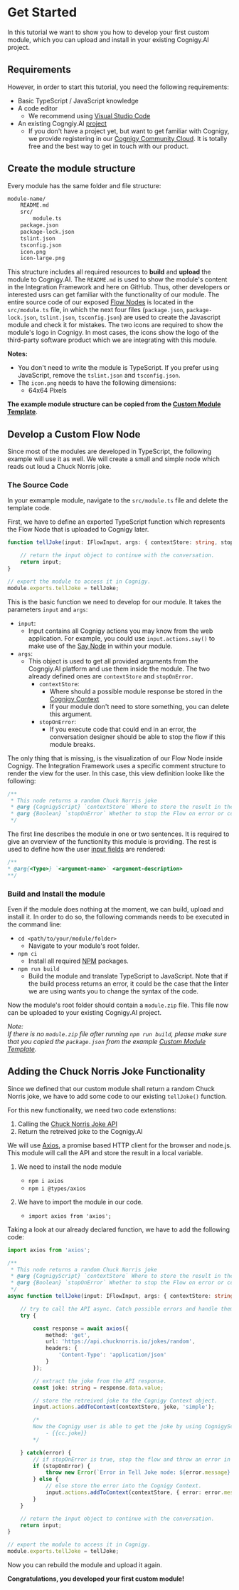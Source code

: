 # Get Started

In this tutorial we want to show you how to develop your first custom module, which you can upload and install in your existing Cognigy.AI project. 

## Requirements 

However, in order to start this tutorial, you need the following requirements:

- Basic TypeScript / JavaScript knowledge
- A code editor
    - We recommend using [Visual Studio Code](https://code.visualstudio.com/?wt.mc_id=DX_841432)
- An existing Cogngiy.AI [project](https://docs.cognigy.com/docs/projects)
    - If you don't have a project yet, but want to get familiar with Cognigy, we provide registering in our [Cognigy Community Cloud](https://hello.cognigy.com/cognigy-community-cloud). It is totally free and the best way to get in touch with our product.

## Create the module structure

Every module has the same folder and file structure:

``` bash
module-name/
    README.md
    src/
        module.ts
    package.json
    package-lock.json
    tslint.json
    tsconfig.json
    icon.png
    icon-large.png
```

This structure includes all required resources to **build** and **upload** the module to Cognigy.AI. The `README.md` is used to show the module's content in the Integration Framework and here on GitHub. Thus, other developers or interested usrs can get familiar with the functionality of our module. The entire source code of our exposed [Flow Nodes](https://docs.cognigy.com/docs/general-usage-information) is located in the `src/module.ts` file, in which the next four files (`package.json`, `package-lock.json`, `tslint.json`, `tsconfig.json`) are used to create the Javascript module and check it for mistakes. The two icons are required to show the module's logo in Cognigy. In most cases, the icons show the logo of the third-party software product which we are integrating with this module. 

**Notes:**
- You don't need to write the module is TypeScript. If you prefer using JavaScript, remove the `tslint.json` and `tsconfig.json`. 
- The `icon.png` needs to have the following dimensions:
    - 64x64 Pixels

**The example module structure can be copied from the [Custom Module Template](../../modules/template)**.

## Develop a Custom Flow Node

Since most of the modules are developed in TypeScript, the following example will use it as well. We will create a small and simple node which reads out loud a Chuck Norris joke.

### The Source Code

In your exmample module, navigate to the `src/module.ts` file and delete the template code.

First, we have to define an exported TypeScript function which represents the Flow Node that is uploaded to Cognigy later.

```typescript
function tellJoke(input: IFlowInput, args: { contextStore: string, stopOnError: boolean }): Promise<IFlowInput | {}> {

    // return the input object to continue with the conversation.
    return input;
}

// export the module to access it in Cognigy.
module.exports.tellJoke = tellJoke;
```

This is the basic function we need to develop for our module. It takes the parameters `input` and `args`:

-  `input`:
    - Input contains all Cognigy actions you may know from the web application. For example, you could use `input.actions.say()` to make use of the [Say Node](https://docs.cognigy.com/docs/say-nodes) in within your module.
- `args`:
    - This object is used to get all provided arguments from the Cogngiy.AI platform and use them inside the module. The two already defined ones are `contextStore` and `stopOnError`. 
        - `contextStore`:
            - Where should a possible module response be stored in the [Cognigy Context](https://docs.cognigy.com/docs/context-object)
            - If your module don't need to store something, you can delete this argument.
        - `stopOnError`:
            - If you execute code that could end in an error, the conversation designer should be able to stop the flow if this module breaks.

The only thing that is missing, is the visualization of our Flow Node inside Cognigy. The Integration Framework uses a specific comment structure to render the view for the user. In this case, this view definition looke like the following:

```typescript
/**
 * This node returns a random Chuck Norris joke
 * @arg {CognigyScript} `contextStore` Where to store the result in the Cognigy Context object.
 * @arg {Boolean} `stopOnError` Whether to stop the Flow on error or continue.
 */
```

The first line describes the module in one or two sentences. It is required to give an overview of the functionlity this module is providing. The rest is used to define how the user [input fields](https://docs.cognigy.com/docs/integration-framework#section-input-types) are rendered:

```typescript
/**
* @arg{<Type>} `<argument-name>` <argument-description>
**/
```

### Build and Install the module

Even if the module does nothing at the moment, we can build, upload and install it. In order to do so, the following commands needs to be executed in the command line:

- `cd <path/to/your/module/folder>`
    - Navigate to your module's root folder.
- `npm ci`
    - Install all required [NPM](https://www.npmjs.com/) packages.
- `npm run build`
    - Build the module and translate TypeScript to JavaScript. Note that if the build process returns an error, it could be the case that the linter we are using wants you to change the syntax of the code.

Now the module's root folder should contain a `module.zip` file. This file now can be uploaded to your existing Cognigy.AI project.

*Note:* \
*If there is no `module.zip` file after running `npm run build`, please make sure that you copied the `package.json` from the example [Custom Module Template](../../modules/template).*

## Adding the Chuck Norris Joke Functionality

Since we defined that our custom module shall return a random Chuck Norris joke, we have to add some code to our existing `tellJoke()` function.

For this new functionality, we need two code extenstions:

1. Calling the [Chuck Norris Joke API](https://api.chucknorris.io/jokes/random)
2. Return the retreived joke to the Cognigy.AI


We will use [Axios](https://www.npmjs.com/package/axios), a promise based HTTP client for the browser and node.js. This module will call the API and store the result in a local variable.

1. We need to install the node module
    - `npm i axios`
    - `npm i @types/axios`

2. We have to import the module in our code.
    - `import axios from 'axios';`

Taking a look at our already declared function, we have to add the following code:

```typescript
import axios from 'axios';

/**
 * This node returns a random Chuck Norris joke
 * @arg {CognigyScript} `contextStore` Where to store the result in the Cognigy Context object.
 * @arg {Boolean} `stopOnError` Whether to stop the Flow on error or continue.
 */
async function tellJoke(input: IFlowInput, args: { contextStore: string, stopOnError: boolean }): Promise<IFlowInput | {}> {

    // try to call the API async. Catch possible errors and handle them.
    try {

        const response = await axios({
            method: 'get',
            url: 'https://api.chucknorris.io/jokes/random',
            headers: {
                'Content-Type': 'application/json'
            }
        });

        // extract the joke from the API response.
        const joke: string = response.data.value;

        // store the retreived joke to the Cognigy Context object.
        input.actions.addToContext(contextStore, joke, 'simple');

        /*
        Now the Cognigy user is able to get the joke by using CognigyScript:
            - {{cc.joke}}
        */

    } catch(error) {
        // if stopOnError is true, stop the flow and throw an error in the Cognigy User Interface.
        if (stopOnError) {
            throw new Error(`Error in Tell Joke node: ${error.message}.`);
        } else {
            // else store the error into the Cognigy Context.
            input.actions.addToContext(contextStore, { error: error.message }, 'simple');
        }
    }

    // return the input object to continue with the conversation.
    return input;
}

// export the module to access it in Cognigy.
module.exports.tellJoke = tellJoke;
```

Now you can rebuild the module and upload it again.

**Congratulations, you developed your first custom module!**